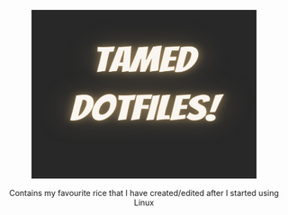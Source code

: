 <p align="center">
<img src="Dotfiles.png" height="300px" width="400px"
     alt="Markdown Monster icon"/>
</p>
<p align="center">Contains my favourite rice that I have created/edited after I started using Linux
  </p>
